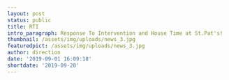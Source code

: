 ```yaml
---
layout: post
status: public
title: RTI
intro_paragraph: Response To Intervention and House Time at St.Pat's!
thumbnail: /assets/img/uploads/news_3.jpg
featuredpict: /assets/img/uploads/news_3.jpg
author: direction
date: '2019-09-01 16:09:18'
shortdate: '2019-09-20'
---
```


